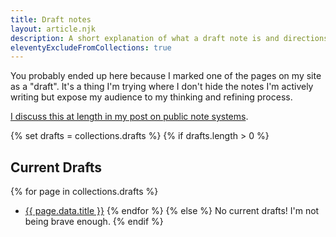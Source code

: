 ```yaml
---
title: Draft notes
layout: article.njk
description: A short explanation of what a draft note is and directions leading you to where I write about it more.
eleventyExcludeFromCollections: true
---
```


You probably ended up here because I marked one of the pages on my site as a "draft". It's a thing I'm trying where I don't hide the notes I'm actively writing but expose my audience to my thinking and refining process.

[I discuss this at length in my post on public note systems][publicnotes].

{% set drafts = collections.drafts %}
{% if drafts.length > 0 %}
## Current Drafts
{% for page in collections.drafts %}
  * <a href="{{ page.url }}">{{ page.data.title }}</a>
{% endfor %}
{% else %}
No current drafts! I'm not being brave enough.
{% endif %}

[publicnotes]: /blog/captivated-by-public-note-systems
